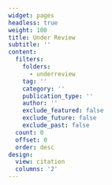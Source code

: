 ```yaml
---
widget: pages
headless: true
weight: 100
title: Under Review
subtitle: ''
content:
  filters:
    folders:
      - underreview
    tag: ''
    category: ''
    publication_type: ''
    author: ''
    exclude_featured: false
    exclude_future: false
    exclude_past: false
  count: 0
  offset: 0
  order: desc
design:
  view: citation
  columns: '2'
---
```


<!-- {{% callout note %}} Quickly discover relevant content by [filtering publications](./underreview/). {{% /callout %}} -->
